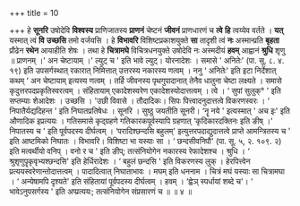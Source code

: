 +++
title = 10

+++
हे **सूनरि** उषोदेवि **विश्वस्य** प्राणिजातस्य **प्राणनं** चेष्टनं **जीवनं** प्राणधारणं च **त्वे** **हि** त्वय्येव वर्तते । **यत्** यस्मात् त्वं **वि** **उच्छसि** तमो वर्जयसि । हे **विभावरि** विशिष्टप्रकाशयुक्ते **सा** तादृशी त्वं **नः** अस्मान्प्रति **बृहता** प्रौढेन **रथेन** आयाहीति शेषः । तथा हे **चित्रामघे** विचित्रधनयुक्ते उषोदेवि नः अस्मदीयं **हवम्** आह्वानं **श्रुधि** शृणु ॥ प्राणनम् ।' अन चेष्टायाम् ।' ल्युट् च ' इति भावे ल्युट्। योरनादेशः । समासे ' अनितेः' (पा. सू. ८. ४. १९) इति उपसर्गस्थात् रकारात् निमित्तात् उत्तरस्य नकारस्य णत्वम् । ननु  ‘ अनितेः' इति इटा निर्देशात् कथम्  ‘ अन चेष्टायाम्  इत्यस्य णत्वम् । तर्हि जीवनस्य पृथगुपादानात् तेनैव धातुना चेष्टा लक्ष्यते । समासे कृदुत्तरपदप्रकृतिस्वरत्वम् । संहितायाम् एकादेशस्वरेण एकादेशस्योदात्तत्वम् । त्वे ।  ‘ सुपां सुलुक्° ' इति सप्तम्याः शेआदेशः । उच्छसि । 'उछी विवासे । तौदादिकः। सिपः पित्त्वादनुदात्तत्वे विकरणस्वरः ।  ‘ निपातैर्यद्यदिहन्त ' इति निघातप्रतिषेधः । सूनरि । सुष्ठु जयतीति सूनरी। ‘नॄ नये ' इत्यस्मात् ' अच इः' इति औणादिक इप्रत्ययः । गतिसमासे कृद्ग्रहणे  गतिकारकपूर्वस्यापि ग्रहणात् ‘कृदिकारदक्तिनः इति ङीष् ।' निपातस्य च ' इति पूर्वपदस्य दीर्घत्वम् । ‘परादिश्छन्दसि बहुलम्' इत्युत्तरपदाद्युदात्तत्वे प्राप्ते आमन्त्रितस्य च ' इति आष्टमिको निघातः । विभावरि। विशिष्टा भा यस्याः सा ।  ‘ छन्दसीवनिपौ' (पा. सू. ५, २. १०९. २) इति मत्वर्थीयो वनिप् । वनो र च ' इति ङीप्; तत्संनियोगेन नकारस्य रेफादेशश्च । श्रुधि ।  ‘ श्रुशृणुपॄकृवृभ्यश्छन्दसि' इति हेर्धिरादेशः ।  ‘ बहुलं छन्दसि ' इति विकरणस्य लुक् । हेरपित्त्वेन प्रत्ययस्वरेणान्तोदात्तत्वम् । पादादित्वात् निघाताभावः । मघम् इति धननाम । चित्रं मघं यस्याः सा चित्रामघा ।  ‘ अन्येषामपि दृश्यते' इति संहितायां पूर्वपदस्य दीर्घत्वम् । हवम् । ‘ह्वेञ् स्पर्धायां शब्दे च'।  ‘ भावेऽनुपसर्गस्य ' इति अप्प्रत्ययः; तत्संनियोगेन संप्रसारणं च ॥ ॥ ४ ॥